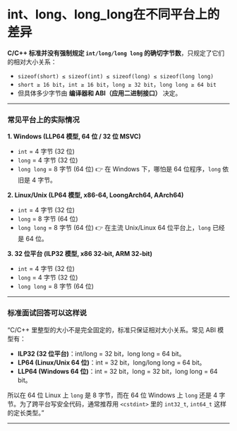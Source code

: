 # int、long、long_long在不同平台上的差异

 **C/C++ 标准并没有强制规定 `int/long/long long` 的确切字节数**，只规定了它们的相对大小关系：

* `sizeof(short) ≤ sizeof(int) ≤ sizeof(long) ≤ sizeof(long long)`
* `short ≥ 16 bit`，`int ≥ 16 bit`，`long ≥ 32 bit`，`long long ≥ 64 bit`
* 但具体多少字节由 **编译器和 ABI（应用二进制接口）** 决定。

---

### 常见平台上的实际情况

**1. Windows (LLP64 模型, 64 位 / 32 位 MSVC)**

* `int` = 4 字节 (32 位)
* `long` = 4 字节 (32 位)
* `long long` = 8 字节 (64 位)
  👉 在 Windows 下，哪怕是 64 位程序，`long` 依旧是 4 字节。

**2. Linux/Unix (LP64 模型, x86-64, LoongArch64, AArch64)**

* `int` = 4 字节 (32 位)
* `long` = 8 字节 (64 位)
* `long long` = 8 字节 (64 位)
  👉 在主流 Unix/Linux 64 位平台上，`long` 已经是 64 位。

**3. 32 位平台 (ILP32 模型, x86 32-bit, ARM 32-bit)**

* `int` = 4 字节 (32 位)
* `long` = 4 字节 (32 位)
* `long long` = 8 字节 (64 位)

---

### 标准面试回答可以这样说

“C/C++ 里整型的大小不是完全固定的，标准只保证相对大小关系。常见 ABI 模型有：

* **ILP32 (32 位平台)**：int/long = 32 bit，long long = 64 bit。
* **LP64 (Linux/Unix 64 位)**：int = 32 bit，long/long long = 64 bit。
* **LLP64 (Windows 64 位)**：int = 32 bit，long = 32 bit，long long = 64 bit。

所以在 64 位 Linux 上 `long` 是 8 字节，而在 64 位 Windows 上 `long` 还是 4 字节。为了跨平台写安全代码，通常推荐用 `<cstdint>` 里的 `int32_t`, `int64_t` 这样的定长类型。”

---
